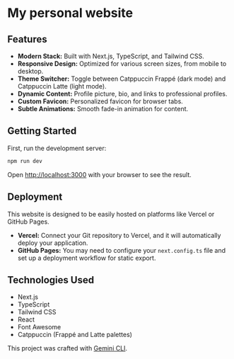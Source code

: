 # My personal website

## Features

-   **Modern Stack:** Built with Next.js, TypeScript, and Tailwind CSS.
-   **Responsive Design:** Optimized for various screen sizes, from mobile to desktop.
-   **Theme Switcher:** Toggle between Catppuccin Frappé (dark mode) and Catppuccin Latte (light mode).
-   **Dynamic Content:** Profile picture, bio, and links to professional profiles.
-   **Custom Favicon:** Personalized favicon for browser tabs.
-   **Subtle Animations:** Smooth fade-in animation for content.

## Getting Started

First, run the development server:

```bash
npm run dev
```

Open [http://localhost:3000](http://localhost:3000) with your browser to see the result.

## Deployment

This website is designed to be easily hosted on platforms like Vercel or GitHub Pages.

-   **Vercel:** Connect your Git repository to Vercel, and it will automatically deploy your application.
-   **GitHub Pages:** You may need to configure your `next.config.ts` file and set up a deployment workflow for static export.

## Technologies Used

-   Next.js
-   TypeScript
-   Tailwind CSS
-   React
-   Font Awesome
-   Catppuccin (Frappé and Latte palettes)

This project was crafted with [Gemini CLI](https://github.com/google-gemini/gemini-cli).
